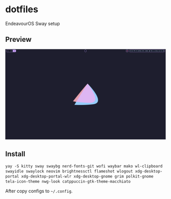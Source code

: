 # dotfiles
EndeavourOS Sway setup

## Preview
![Desktop photo](screenshots/1.png)

## Install
```
yay -S kitty sway swaybg nerd-fonts-git wofi waybar mako wl-clipboard swayidle swaylock neovim brightnessctl flameshot wlogout xdg-desktop-portal xdg-desktop-portal-wlr xdg-desktop-gnome grim polkit-gnome tela-icon-theme nwg-look catppuccin-gtk-theme-macchiato
```
After copy configs to `~/.config`.
